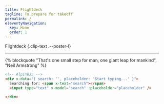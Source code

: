 ```yaml
---
title: Flightdeck
tagline: To prepare for takeoff
permalink: /
eleventyNavigation:
  key: Home
  order: 1
---
```


Flightdeck {.clip-text .--poster-l}

---

<article>
{% blockquote "That's one small step for man, one giant leap for mankind", "Neil Armstrong" %}
</article>

``` html
<!-- AlpineJS -->
<div x-data="{ search: '', placeholder: 'Start typing...' }">
  Searching for: <span x-text="search"></span>
  <input type="text" x-model="search" :placeholder="placeholder" />

</div>
```
